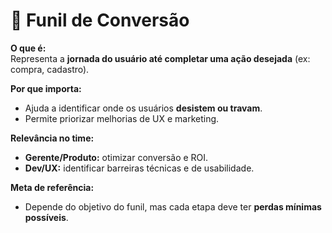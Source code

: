 # 🎯 Funil de Conversão

**O que é:**  
Representa a **jornada do usuário até completar uma ação desejada** (ex: compra, cadastro).

**Por que importa:**  
- Ajuda a identificar onde os usuários **desistem ou travam**.  
- Permite priorizar melhorias de UX e marketing.

**Relevância no time:**  
- **Gerente/Produto:** otimizar conversão e ROI.  
- **Dev/UX:** identificar barreiras técnicas e de usabilidade.

**Meta de referência:**  
- Depende do objetivo do funil, mas cada etapa deve ter **perdas mínimas possíveis**.
